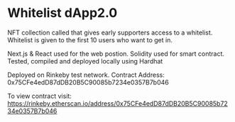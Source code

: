 # Whitelist dApp2.0

NFT collection called that gives early supporters access to a whitelist.
Whitelist is given to the first 10 users who want to get in.

Next.js & React used for the web postion.
Solidity used for smart contract. Tested, compiled and deployed locally using Hardhat

Deployed on Rinkeby test network. Contract Address: 0x75CFe4edD87dDB20B5C90085b7234e0357B7b046

To view contract visit: https://rinkeby.etherscan.io/address/0x75CFe4edD87dDB20B5C90085b7234e0357B7b046
